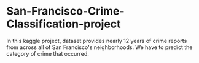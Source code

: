 # San-Francisco-Crime-Classification-project
In this kaggle project, dataset provides nearly 12 years of crime reports from across all of San Francisco's neighborhoods. We have to predict the category of crime that occurred.
